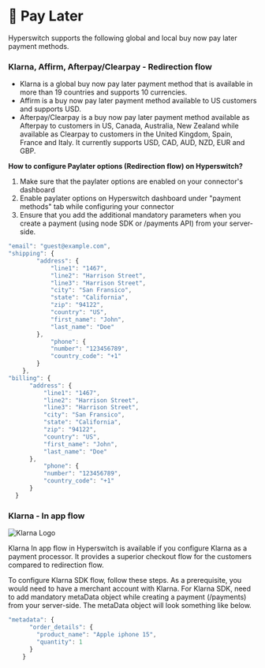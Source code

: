 # 📆 Pay Later

Hyperswitch supports the following global and local buy now pay later payment methods.

### Klarna, Affirm, Afterpay/Clearpay - Redirection flow

* Klarna is a global buy now pay later payment method that is available in more than 19 countries and supports 10 currencies.
* Affirm is a buy now pay later payment method available to US customers and supports USD.
* Afterpay/Clearpay is a buy now pay later payment method available as Afterpay to customers in US, Canada, Australia, New Zealand while available as Clearpay to customers in the United Kingdom, Spain, France and Italy. It currently supports USD, CAD, AUD, NZD, EUR and GBP.

**How to configure Paylater options (Redirection flow) on Hyperswitch?**

1. Make sure that the paylater options are enabled on your connector's dashboard
2. Enable paylater options on Hyperswitch dashboard under "payment methods" tab while configuring your connector
3. Ensure that you add the additional mandatory parameters when you create a payment (using node SDK or /payments API) from your server-side.

```js
"email": "guest@example.com",
"shipping": {
        "address": {
            "line1": "1467",
            "line2": "Harrison Street",
            "line3": "Harrison Street",
            "city": "San Fransico",
            "state": "California",
            "zip": "94122",
            "country": "US",
            "first_name": "John",
            "last_name": "Doe"
        },
            "phone": {
            "number": "123456789",
            "country_code": "+1"
        }
    },
"billing": {
      "address": {
          "line1": "1467",
          "line2": "Harrison Street",
          "line3": "Harrison Street",
          "city": "San Fransico",
          "state": "California",
          "zip": "94122",
          "country": "US",
          "first_name": "John",
          "last_name": "Doe"
      },
          "phone": {
          "number": "123456789",
          "country_code": "+1"
      }
  }
```

### Klarna - In app flow

![Klarna Logo](https://hyperswitch.io/icons/homePageIcons/logos/klarnaLogo.svg)

Klarna In app flow in Hyperswitch is available if you configure Klarna as a payment processor. It provides a superior checkout flow for the customers compared to redirection flow.

To configure Klarna SDK flow, follow these steps. As a prerequisite, you would need to have a merchant account with Klarna. For Klarna SDK, need to add mandatory metaData object while creating a payment (/payments) from your server-side. The metaData object will look something like below.

```js
"metadata": {
      "order_details": {
        "product_name": "Apple iphone 15",
        "quantity": 1
      }
    }
```
